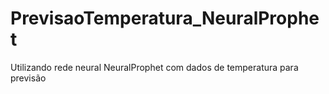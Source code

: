 # PrevisaoTemperatura_NeuralProphet
Utilizando rede neural NeuralProphet com dados de temperatura para previsão
